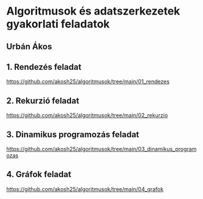 # Algoritmusok és adatszerkezetek gyakorlati feladatok
## Urbán Ákos

## 1. Rendezés feladat
https://github.com/akosh25/algoritmusok/tree/main/01_rendezes

## 2. Rekurzió feladat
https://github.com/akosh25/algoritmusok/tree/main/02_rekurzio

## 3. Dinamikus programozás feladat
https://github.com/akosh25/algoritmusok/tree/main/03_dinamikus_programozas

## 4. Gráfok feladat
https://github.com/akosh25/algoritmusok/tree/main/04_grafok
